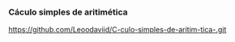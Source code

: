 ### Cáculo simples de aritimética 



https://github.com/Leoodaviid/C-culo-simples-de-aritim-tica-.git